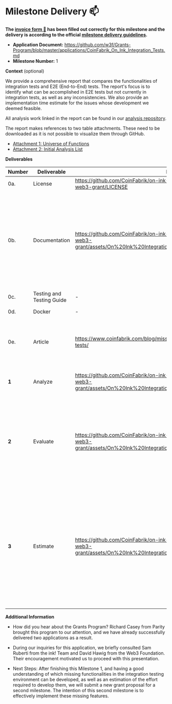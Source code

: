 # Milestone Delivery :mailbox:


**The [invoice form :pencil:](https://docs.google.com/forms/d/e/1FAIpQLSfmNYaoCgrxyhzgoKQ0ynQvnNRoTmgApz9NrMp-hd8mhIiO0A/viewform) has been filled out correctly for this milestone and the delivery is according to the official [milestone delivery guidelines](https://github.com/w3f/Grants-Program/blob/master/docs/Support%20Docs/milestone-deliverables-guidelines.md).**  

* **Application Document:** https://github.com/w3f/Grants-Program/blob/master/applications/CoinFabrik_On_Ink_Integration_Tests.md
* **Milestone Number:** 1

**Context** (optional)

We provide a comprehensive report that compares the functionalities of integration tests and E2E (End-to-End) tests. The report's focus is to identify what can be accomplished in E2E tests but not currently in integration tests, as well as any inconsistencies. We also provide an implementation time estimate for the issues whose development we deemed feasible.

All analysis work linked in the report can be found in our [analysis repository](https://github.com/CoinFabrik/on-ink-integration-tests/tree/milestone-1-web3-grant).

The report makes references to two table attachments. These need to be downloaded as it is not possible to visualize them through GitHub.
- [Attachment 1: Universe of Functions](https://github.com/CoinFabrik/on-ink-integration-tests/blob/milestone-1-web3-grant/assets/Attachement%201%20Universe%20of%20Functions.xlsx)
- [Attachment 2: Initial Analysis List](https://github.com/CoinFabrik/on-ink-integration-tests/blob/milestone-1-web3-grant/assets/Attachment%202%20Initial%20Analysis%20List.xlsx)


**Deliverables**

| Number | Deliverable | Link | Notes |
| ----- | ----------- | ------------- |------------- |
| 0a. | License | https://github.com/CoinFabrik/on-ink-integration-tests/blob/milestone-1-web3-grant/LICENSE | MIT |
| 0b. | Documentation | https://github.com/CoinFabrik/on-ink-integration-tests/blob/milestone-1-web3-grant/assets/On%20Ink%20Integration%20Tests%20Milestone%20Report.pdf | We deliver a comprehensive report that compares the functionalities of integration tests and E2E (End-to-End) tests. The report's focus is to identify what can be accomplished in E2E tests but not currently in integration tests, as well as any inconsistencies. If applicable, we provide suggestions that are not covered by either test type.
| 0c. | Testing and Testing Guide | - | No tests will be produced at this stage.
| 0d. | Docker | - | Does not apply at this stage.
| 0e. | Article | https://www.coinfabrik.com/blog/missing-functionalities-on-ink-integration-tests/ | We prepared a summary report and published it on our blog https://blog.coinfabrik.com/ under the name `Missing Functionalities On Ink Integration Tests`.
 **1** | Analyze | https://github.com/CoinFabrik/on-ink-integration-tests/blob/milestone-1-web3-grant/assets/On%20Ink%20Integration%20Tests%20Milestone%20Report.pdf  | We studied and compared Integration and E2E (End-to-End) tests in ink!, as documented in Appendix 1 of our report.
 **2** | Evaluate |  https://github.com/CoinFabrik/on-ink-integration-tests/blob/milestone-1-web3-grant/assets/On%20Ink%20Integration%20Tests%20Milestone%20Report.pdf  | We assigned a complexity level to each finding based on the difficulty of implementing the missing or enhanced functionality. See complexity level for the implementation of each finding in Reference 1: Findings and Estimations, in Results section of Appendix 1, where we also provide a guideline for its implementation.
 **3** | Estimate |  https://github.com/CoinFabrik/on-ink-integration-tests/blob/milestone-1-web3-grant/assets/On%20Ink%20Integration%20Tests%20Milestone%20Report.pdf  | We indicate an order of priority under which the missing functionalities shall be developed during the next milestone, where the functionalities are effectively implemented for integration tests. See the implementation order of priority of the analyzed issues in Reference 1: Findings and Estimations, in Results section of Appendix 1. This order was established considering the feasibility of the implementation, as well as the dependency order among features.



**Additional Information**

- How did you hear about the Grants Program? Richard Casey from Parity brought this program to our attention, and we have already successfully delivered two applications as a result.

- During our inquiries for this application, we briefly consulted Sam Ruberti from the ink! Team and David Hawig from the Web3 Foundation. Their encouragement motivated us to proceed with this presentation.

- Next Steps: After finishing this Milestone 1, and having a good understanding of which missing functionalities in the integration testing environment can be developed, as well as an estimation of the effort required to develop them, we will submit a new grant proposal for a second milestone. The intention of this second milestone is to effectively implement these missing features.
